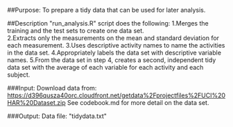 ##Purpose:
To prepare a tidy data that can be used for later analysis.

##Description
"run_analysis.R" script does the following:
  1.Merges the training and the test sets to create one data set.  
  2.Extracts only the measurements on the mean and standard deviation for each measurement. 
  3.Uses descriptive activity names to name the activities in the data set.
  4.Appropriately labels the data set with descriptive variable names. 
  5.From the data set in step 4, creates a second, independent tidy data set with the average of each variable for each activity and each subject.

###Input:
Download data from: https://d396qusza40orc.cloudfront.net/getdata%2Fprojectfiles%2FUCI%20HAR%20Dataset.zip
See codebook.md for more detail on the data set.

###Output:
Data file: "tidydata.txt"
